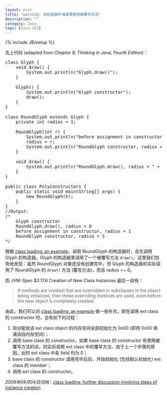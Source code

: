 ```yaml
---
layout: post
title: "warning: 在构造器中请谨慎使用被覆写方法"
description: ""
category: Java
tags: [Java-101]
---
```

{% include JB/setup %}

先上代码 (adapted from _Chapter 8, Thinking in Java, Fourth Edition_)：

<pre class="prettyprint linenums">
class Glyph {  
	void draw() {   
		System.out.println("Glyph.draw()");  
	}  
	  
	Glyph() {  
		System.out.println("Glyph constructor");  
		draw();  
	}  
}     
  
class RoundGlyph extends Glyph {  
	private int radius = 1;  
  
	RoundGlyph(int r) {  
		System.out.println("before assignment in constructor, radius = " + radius);  
		radius = r;  
		System.out.println("RoundGlyph constructor, radius = " + radius);  
	}  
	  
	void draw() {  
		System.out.println("RoundGlyph.draw(), radius = " + radius);  
	}  
}     
  
public class PolyConstructors {  
	public static void main(String[] args) {  
		new RoundGlyph(5);  
	}  
}  
//Output:  
/* 
	Glyph constructor 
	RoundGlyph.draw(), radius = 0 
	before assignment in constructor, radius = 1 
	RoundGlyph constructor, radius = 5 
*/ 
</pre>

根据 [class loading: an example](/java/2009/03/25/class-loading-an-example)，调用 RoundGlyph 的构造器时，会先调用 Glyph 的构造器。Glyph 的构造器里调用了一个被覆写方法 `draw()`。这里我们惊奇地发现：虽然 RoundGlyph 对象还没有创建完毕，但 Glyph 的构造器却实际调用了 RoundGlyph 的 `draw()` 方法 (覆写方法)，而且 radius == 0。  

而 JVM-Spec $2.17.6 Creation of New Class Instances 最后一段有：

> If methods are invoked that are overridden in subclasses in the object being initialized, then these overriding methods are used, even before the new object is completely created.

由此，我们可以对 [class loading: an example](/java/2009/03/25/class-loading-an-example) 做一些补充，即在调用 ext class 的 constructor 时，会有如下的过程：

1. 将分配给该 ext class object 的内存空间全部初始化为 0x00 (即用 0x00 填满该段内存空间)；
1. 调用 base class 的 constructor。如果 base class 的 constructor 有使用被覆写方法的话，则实际调用 ext class 中的覆写方法。由于上一个步骤的原因，此时 ext class 中各 field 均为 0；
1. base class 的 constructor 调用完毕后后，开始初始化 (包括默认初始化) ext class 的 member；
1. 调用 ext class 的 constructor。

_2009年09月04日归纳_：[class loading: further discussion involving steps of instance creation](/java/2009/09/04/class-loading-further-discussion-involving-steps-of-instance-creation)
